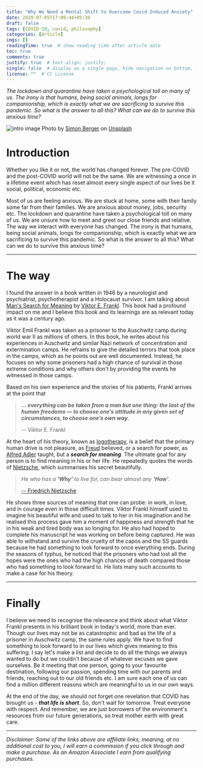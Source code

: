 ```yaml
---
title: "Why We Need a Mental Shift to Overcome Covid Induced Anxiety"
date: 2020-07-05T17:09:44+05:30
draft: false
tags: [COVID-19, covid, philosophy]
categories: [Article]
imgs: []
readingTime: true  # show reading time after article date
toc: true
comments: true
justify: true  # text-align: justify;
single: false  # display as a single page, hide navigation on bottom, like as about page.
license: ""  # CC License
---
```


_The lockdown and quarantine have taken a psychological toll on many of us. The irony is that humans, being social animals, longs for companionship, which is exactly what we are sacrificing to survive this pandemic. So what is the answer to all this? What can we do to survive this anxious time?_

![intro image](/meaning-image.jpg)
<span>Photo by <a href="https://unsplash.com/@8moments?utm_source=unsplash&amp;utm_medium=referral&amp;utm_content=creditCopyText">Simon Berger</a> on <a href="https://unsplash.com/s/photos/meaning?utm_source=unsplash&amp;utm_medium=referral&amp;utm_content=creditCopyText">Unsplash</a></span>

# Introduction

Whether you like it or not, the world has changed forever. The pre-COVID and the post-COVID world will not be the same. We are witnessing a once in a lifetime event which has reset almost every single aspect of our lives be it social, political, economic etc. 

Most of us are feeling anxious. We are stuck at home, some with their family some far from their families. We are anxious about money, jobs, security etc. The lockdown and quarantine have taken a psychological toll on many of us. We are unsure how to meet and greet our close friends and relative. The way we interact with everyone has changed. The irony is that humans, being social animals, longs for companionship, which is exactly what we are sacrificing to survive this pandemic. So what is the answer to all this? What can we do to survive this anxious time?  

--------------------  
# The way
I found the answer in a book written in 1946 by a neurologist and psychiatrist, psychotherapist and a Holocaust survivor. I am talking about [Man's Search for Meaning](https://amzn.to/3gtDN9k) by [Viktor E. Frankl](https://en.wikipedia.org/wiki/Viktor_Frankl). This book had a profound impact on me and I believe this book and its learnings are as relevant today as it was a century ago. 

Viktor Emil Frankl was taken as a prisoner to the Auschwitz camp during world war II as millions of others. In this book, he writes about his experiences in Auschwitz and similar Nazi network of concentration and extermination camps. He refrains to give the detailed terrors that took place in the camps, which as he points out are well documented. Instead, he focuses on why some prisoners had a high chance of survival in those extreme conditions and why others don't by providing the events he witnessed in those camps.

Based on his own experience and the stories of his patients, Frankl arrives at the point that 


> ___... everything can be taken from a man but one thing: the last of the human freedoms — to choose one’s attitude in any given set of circumstances, to choose one’s own way.___ 
>
> -- Viktor E. Frankl


At the heart of his theory, known as [logotherapy](https://en.wikipedia.org/wiki/Logotherapy), is a belief that the primary human drive is not pleasure, as [Freud](https://en.wikipedia.org/wiki/Sigmund_Freud) believed, or a search for power, as [Alfred Adler](https://en.wikipedia.org/wiki/Alfred_Adler) taught, but a ___search for meaning___. The ultimate goal for any person is to find meaning in his or her life. He repeatedly quotes the words of [Nietzsche](https://plato.stanford.edu/entries/nietzsche/), which summarises his secret beautifully. 


> _He who has a __'Why'__ to live for, can bear almost any __'How'__._ 
>
> [-- Friedrich Nietzsche](https://plato.stanford.edu/entries/nietzsche/)


He shows three sources of meaning that one can probe: in work, in love, and in courage even in those difficult times. Viktor Frankl himself used to imagine his beautiful wife and used to talk to her in his imagination and he realised this process gave him a moment of happiness and strength that he in his weak and tired body was so longing for. He also had hoped to complete his manuscript he was working on before being captured. He was able to withstand and survive the cruelty of the capos and the SS guards because he had something to look forward to once everything ends. During the seasons of typhus, he noticed that the prisoners who had lost all the hopes were the ones who had the high chances of death compared those who had something to look forward to. He lists many such accounts to make a case for his theory. 

--------------------  
# Finally
I believe we need to recognise the relevance and think about what Viktor Frankl presents in his brilliant book in today's world, more than ever. Though our lives may not be as catastrophic and bad as the life of a prisoner in Auschwitz camp, the same rules apply. We have to find something to look forward to in our lives which gives meaning to this suffering. I say let's make a list and decide to do all the things we always wanted to do but we couldn't because of whatever excuses we gave ourselves. Be it meeting that one person, going to your favourite destination, following our passion, spending time with our parents and friends, reaching out to our old friends etc. I am sure each one of us can find a million different reasons which are meaningful to us in our own ways.

At the end of the day, we should not forget one revelation that COVID has brought us - ___that life is short___. So, don't wait for tomorrow. Treat everyone with respect. And remember, we are just borrowers of the environment's resources from our future generations, so treat mother earth with great care. 

-----------------------------

_Disclaimer: Some of the links above are affiliate links, meaning, at no additional cost to you, I will earn a commission if you click through and make a purchase. As an Amazon Associate I earn from qualifying purchases._